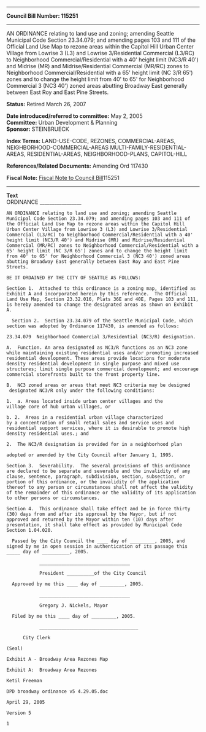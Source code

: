 * * * * *  
  
**Council Bill Number: [](#h0)[](#h2)115251**  
  
* * * * *  
  
AN ORDINANCE relating to land use and zoning; amending Seattle Municipal Code Section 23.34.079; and amending pages 103 and 111 of the Official Land Use Map to rezone areas within the Capitol Hill Urban Center Village from Lowrise 3 (L3) and Lowrise 3/Residential Commercial (L3/RC) to Neighborhood Commercial/Residential with a 40' height limit (NC3/R 40') and Midrise (MR) and Midrise/Residential Commercial (MR/RC) zones to Neighborhood Commercial/Residential with a 65' height limit (NC 3/R 65') zones and to change the height limit from 40' to 65' for Neighborhood Commercial 3 (NC3 40') zoned areas abutting Broadway East generally between East Roy and East Pine Streets.  
  
**Status:** Retired March 26, 2007   
  
**Date introduced/referred to committee:** May 2, 2005   
**Committee:** Urban Development & Planning   
**Sponsor:** STEINBRUECK   
  
**Index Terms:** LAND-USE-CODE, REZONES, COMMERCIAL-AREAS, NEIGHBORHOOD-COMMERCIAL-AREAS MULTI-FAMILY-RESIDENTIAL-AREAS, RESIDENTIAL-AREAS, NEIGHBORHOOD-PLANS, CAPITOL-HILL  
  
**References/Related Documents:** Amending Ord 117430  
  
**Fiscal Note:** [Fiscal Note to Council Bill](http://clerk.seattle.gov/~public/fnote/115251.htm)[](#h1)[](#h3)115251  
  
* * * * *  
  
**Text**  
    ORDINANCE _________________  
  
    AN ORDINANCE relating to land use and zoning; amending Seattle  
    Municipal Code Section 23.34.079; and amending pages 103 and 111 of  
    the Official Land Use Map to rezone areas within the Capitol Hill  
    Urban Center Village from Lowrise 3 (L3) and Lowrise 3/Residential  
    Commercial (L3/RC) to Neighborhood Commercial/Residential with a 40'  
    height limit (NC3/R 40') and Midrise (MR) and Midrise/Residential  
    Commercial (MR/RC) zones to Neighborhood Commercial/Residential with a  
    65' height limit (NC 3/R 65') zones and to change the height limit  
    from 40' to 65' for Neighborhood Commercial 3 (NC3 40') zoned areas  
    abutting Broadway East generally between East Roy and East Pine  
    Streets.  
  
    BE IT ORDAINED BY THE CITY OF SEATTLE AS FOLLOWS:  
  
    Section 1.  Attached to this ordinance is a zoning map, identified as  
    Exhibit A and incorporated herein by this reference.  The Official  
    Land Use Map, Section 23.32.016, Plats 36E and 40E, Pages 103 and 111,  
    is hereby amended to change the designated areas as shown on Exhibit  
    A.  
  
      Section 2.  Section 23.34.079 of the Seattle Municipal Code, which  
    section was adopted by Ordinance 117430, is amended as follows:  
  
    23.34.079  Neighborhood Commercial 3/Residential (NC3/R) designation.  
  
    A.  Function. An area designated as NC3/R functions as an NC3 zone  
    while maintaining existing residential uses and/or promoting increased  
    residential development. These areas provide locations for moderate  
    density residential development in single purpose and mixed use  
    structures; limit single purpose commercial development; and encourage  
    commercial storefronts built to the front property line.  
  
    B.  NC3 zoned areas or areas that meet NC3 criteria may be designed  
     designated NC3/R only under the following conditions:  
  
    1.  a. Areas located inside urban center villages and the  
    village core of hub urban villages, or  
  
    b. 2.  Areas in a residential urban village characterized  
    by a concentration of small retail sales and service uses and  
    residential support services, where it is desirable to promote high  
    density residential uses.; and  
  
    2.  The NC3/R designation is provided for in a neighborhood plan  
  
    adopted or amended by the City Council after January 1, 1995.  
  
    Section 3.  Severability.  The several provisions of this ordinance  
    are declared to be separate and severable and the invalidity of any  
    clause, sentence, paragraph, subdivision, section, subsection, or  
    portion of this ordinance, or the invalidity of the application  
    thereof to any person or circumstances shall not affect the validity  
    of the remainder of this ordinance or the validity of its application  
    to other persons or circumstances.  
  
    Section 4.  This ordinance shall take effect and be in force thirty  
    (30) days from and after its approval by the Mayor, but if not  
    approved and returned by the Mayor within ten (10) days after  
    presentation, it shall take effect as provided by Municipal Code  
    Section 1.04.020.  
  
      Passed by the City Council the ____ day of _________, 2005, and  
    signed by me in open session in authentication of its passage this  
    _____ day of __________, 2005.  
  
                _________________________________  
  
                President __________of the City Council  
  
      Approved by me this ____ day of _________, 2005.  
  
                _________________________________  
  
                Gregory J. Nickels, Mayor  
  
      Filed by me this ____ day of _________, 2005.  
  
                ____________________________________  
  
          City Clerk  
  
    (Seal)  
  
    Exhibit A - Broadway Area Rezones Map  
  
    Exhibit A:  Broadway Area Rezones  
  
    Ketil Freeman  
  
    DPD broadway ordinance v5 4.29.05.doc  
  
    April 29, 2005  
  
    Version 5  
  
    1  
